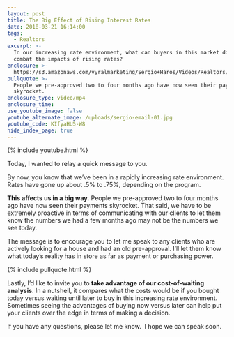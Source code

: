 ```yaml
---
layout: post
title: The Big Effect of Rising Interest Rates
date: 2018-03-21 16:14:00
tags:
  - Realtors
excerpt: >-
  In our increasing rate environment, what can buyers in this market do to
  combat the impacts of rising rates?
enclosure: >-
  https://s3.amazonaws.com/vyralmarketing/Sergio+Haros/Videos/Realtors/Realtors+-+Are+You+Impacted+By+Rising+Interest+Rates%253F+-+San+Diego+Mortgage.mp4
pullquote: >-
  People we pre-approved two to four months ago have now seen their payments
  skyrocket.
enclosure_type: video/mp4
enclosure_time:
use_youtube_image: false
youtube_alternate_image: /uploads/sergio-email-01.jpg
youtube_code: KIfyaHU5-W8
hide_index_page: true
---
```


{% include youtube.html %}

Today, I wanted to relay a quick message to you.

By now, you know that we’ve been in a rapidly increasing rate environment. Rates have gone up about .5% to .75%, depending on the program.

**This affects us in a big way.** People we pre-approved two to four months ago have now seen their payments skyrocket. That said, we have to be extremely proactive in terms of communicating with our clients to let them know the numbers we had a few months ago may not be the numbers we see today.

The message is to encourage you to let me speak to any clients who are actively looking for a house and had an old pre-approval. I’ll let them know what today’s reality has in store as far as payment or purchasing power.

{% include pullquote.html %}

Lastly, I’d like to invite you to **take advantage of our cost-of-waiting analysis**. In a nutshell, it compares what the costs would be if you bought today versus waiting until later to buy in this increasing rate environment. Sometimes seeing the advantages of buying now versus later can help put your clients over the edge in terms of making a decision.

If you have any questions, please let me know.  I hope we can speak soon.